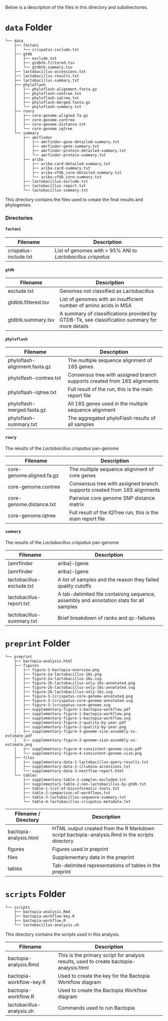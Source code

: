 
Below is a description of the files in this directory and subdirectories.

# `data` Folder
```
└── data
    ├── fastani
    │   └── crispatus-include.txt
    ├── gtdb
    │   ├── exclude.txt
    │   ├── gtdbtk.filtered.tsv
    │   └── gtdbtk.summary.tsv
    ├── lactobacillus-accessions.txt
    ├── lactobacillus-results.txt
    ├── lactobacillus-summary.txt
    ├── phyloflash
    │   ├── phyloflash-alignment.fasta.gz
    │   ├── phyloflash-contree.txt
    │   ├── phyloflash-iqtree.txt
    │   ├── phyloflash-merged.fasta.gz
    │   └── phyloflash-summary.txt
    ├── roary
    │   ├── core-genome.aligned.fa.gz
    │   ├── core-genome.contree
    │   ├── core-genome.distance.txt
    │   └── core-genome.iqtree
    └── summary
        ├── amrfinder
        │   ├── amrfinder-gene-detailed-summary.txt
        │   ├── amrfinder-gene-summary.txt
        │   ├── amrfinder-protein-detailed-summary.txt
        │   └── amrfinder-protein-summary.txt
        ├── ariba
        │   ├── ariba-card-detailed-summary.txt
        │   ├── ariba-card-summary.txt
        │   ├── ariba-vfdb_core-detailed-summary.txt
        │   └── ariba-vfdb_core-summary.txt
        ├── lactobacillus-exclude.txt
        ├── lactobacillus-report.txt
        └── lactobacillus-summary.txt
```
This directory contains the files used to create the final results and phylogenies.

### Directories
#### `fastani`

| Filename | Description |
|----------|-------------|
| crispatus-include.txt| List of genomes with > 95% ANI to *Lactobacillus crispatus* |

#### `gtdb`

| Filename | Description |
|----------|-------------|
| exclude.txt | Genomes not classified as Lactobacillus |
| gtdbtk.filtered.tsv| List of genomes with an insufficient number of amino acids in MSA |
| gtdbtk.summary.tsv| A summary of classifications provided by GTDB-Tk, see classification summary for more details |

#### `phyloflash`

| Filename | Description |
|----------|-------------|
| phyloflash-alignment.fasta.gz | The multiple sequence alignment of 16S genes |
| phyloflash-contree.txt| Consensus tree with assigned branch supports created from 16S alignments  |
| phyloflash-iqtree.txt| Full result of the run, this is the main report file |
| phyloflash-merged.fasta.gz| All 16S genes used in the multiple sequence alignment |
| phyloflash-summary.txt| The aggregated phyloFlash results of all samples |


#### `roary`
The results of the *Lactobacillus crispatus* pan-genome

| Filename | Description |
|----------|-------------|
| core-genome.aligned.fa.gz| The multiple sequence alignment of core genes |
| core-genome.contree | Consensus tree with assigned branch supports created from 16S alignments  |
| core-genome.distance.txt | Pairwise core genome SNP distance matrix |
| core-genome.iqtree | Full result of the IQTree run, this is the main report file |

#### `summary`

The results of the *Lactobacillus crispatus* pan-genome

| Filename | Description |
|----------|-------------|
| {amrfinder|ariba}-{gene|protein|card|vfdb}-detailed-summary.txt | Detailed information about each hit against a specific antimicrobial resistance or Ariba dataset |
| {amrfinder|ariba}-{gene|protein|card|vfdb}-summary.txt | A presence/absence matrix for hits against a specific antimicrobial resistance or Ariba dataset  |
| lactobacillus-exclude.txt | A list of samples and the reason they failed quality cutoffs |
| lactobacillus-report.txt| A tab-delimited file containing sequence, assembly and annotation stats for all samples|
| lactobacillus-summary.txt| Brief breakdown of ranks and qc-failures |


# `preprint` Folder
```
└── preprint
    ├── bactopia-analysis.html
    ├── figures
    │   ├── figure-1-bactopia-overview.png
    │   ├── figure-2a-lactobacillus-16s.png
    │   ├── figure-2a-lactobacillus-16s.svg
    │   ├── figure-2b-lactobacillus-only-16s-annotated.png
    │   ├── figure-2b-lactobacillus-only-16s-annotated.svg
    │   ├── figure-2b-lactobacillus-only-16s.svg
    │   ├── figure-3-lcrispatus-core-genome-annotated.png
    │   ├── figure-3-lcrispatus-core-genome-annotated.svg
    │   ├── figure-3-lcrispatus-core-genome.svg
    │   ├── supplementary-figure-1-bactopia-workflow.pdf
    │   ├── supplementary-figure-1-bactopia-workflow.png
    │   ├── supplementary-figure-1-bactopia-workflow.svg
    │   ├── supplementary-figure-2-quality-by-year.pdf
    │   ├── supplementary-figure-2-quality-by-year.png
    │   ├── supplementary-figure-3-genome-size-assembly-vs-estimate.pdf
    │   ├── supplementary-figure-3-genome-size-assembly-vs-estimate.png
    │   ├── supplementary-figure-4-consistent-genome-size.pdf
    │   └── supplementary-figure-4-consistent-genome-size.png
    ├── files
    │   ├── supplementary-data-1-lactobacillus-query-results.txt
    │   ├── supplementary-data-2-illumina-accessions.txt
    │   └── supplementary-data-3-nextflow-report.html
    └── tables
        ├── supplementary-table-1-samples-excluded.txt
        ├── supplementary-table-2-non-lactobacillus-by-gtdb.txt
        ├── table-1-list-of-bioinformatic-tools.txt
        ├── table-2-comparison-of-workflows.txt
        ├── table-3-lactobacillus-sequence-summary.txt
        └── table-4-lactobacillus-crispatus-metadata.txt
```

| Filename / Directory | Description |
|----------|-------------|
| bactopia-analysis.html | HTML output created from the R Markdown script bactopia-analysis.Rmd in the scripts directory |
| figures | Figures used in preprint |
| files | Supplementary data in the preprint |
| tables | Tab-delimited representations of tables in the preprint |

# `scripts` Folder
```
└── scripts
    ├── bactopia-analysis.Rmd
    ├── bactopia-workflow-key.R
    ├── bactopia-workflow.R
    └── lactobacillus-analysis.sh
```

This directory contains the scripts used in this analysis.

| Filename | Description |
|----------|-------------|
| bactopia-analysis.Rmd | This is the primary script for analysis results, used to create bactopia-analysis.html |
| bactopia-workflow-key.R | Used to create the key for the Bactopia Workflow diagram |
| bactopia-workflow.R | Used to create the Bactopia Workflow diagram |
| lactobacillus-analysis.sh | Commands used to run Bactopia |
